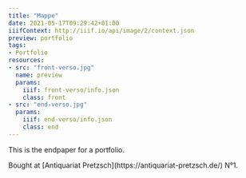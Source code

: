 ```yaml
---
title: "Mappe"
date: 2021-05-17T09:29:42+01:00
iiifContext: http://iiif.io/api/image/2/context.json
preview: portfolio
tags:
- Portfolio
resources:
- src: "front-verso.jpg"
  name: preview
  params:
    iiif: front-verso/info.json
    class: front
- src: "end-verso.jpg"
  params:
    iiif: end-verso/info.json
    class: end
---
```

This is the endpaper for a portfolio.
<!--more-->
<div class="source">
Bought at [Antiquariat Pretzsch](https://antiquariat-pretzsch.de/) N°1.
</div>
